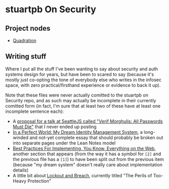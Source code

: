 # stuartpb On Security

## Project nodes

- [Quadration](0d93d812-6739-4142-9e16-d686e6df00ef.md)

## Writing stuff

Where I put all the stuff I've been wanting to say about security and auth systems design for years, but have been to scared to say (because it's mostly just co-opting the tone of everybody else who writes in the infosec space, with zero practical/firsthand experience or evidence to back it up).

Note that these files were never actually comitted to the stuartpb on Security repo, and as such may actually be incomplete in their currently comitted form (in fact, I'm sure that at least two of these have at least one incomplete sentence each):

- A [proposal for a talk at SeattleJS called "Verif Morghulis: All Passwords Must Die"][Verif Morghulis] that I never ended up posting
- [In a Perfect World: My Dream Identity Management System][dream-iam], a long-winded and not-yet complete essay that should probably be broken out into separate pages under the Lean Notes model
- [Best Practices For Implementing, You Know, Everything on the Web][bp], another section that appears (from the way it has a symbol for `[2]` and the previous file has a `[1]`) to have been split out from the previous item (because "my dream system" doesn't really care about implementation details)
- A little bit about [Lockout and Breach][], currently titled "The Perils of Too-Heavy Protection"

[Verif Morghulis]: 0d21bcbc-81b8-4950-af50-46a7a4343613.md
[dream-iam]: 3f7019fb-74ea-4de9-bfb1-3985e0b79482.md
[bp]: 51831897-f54f-4d8d-8e40-9a9b82a4b7ae.md
[Lockout and Breach]: b3b63eda-ac0f-4b49-b48d-a3df1b8251cc.md
